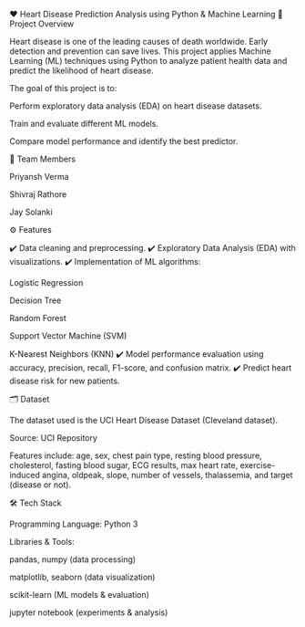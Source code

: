 ❤️ Heart Disease Prediction Analysis using Python & Machine Learning
📌 Project Overview

Heart disease is one of the leading causes of death worldwide. Early detection and prevention can save lives.
This project applies Machine Learning (ML) techniques using Python to analyze patient health data and predict the likelihood of heart disease.

The goal of this project is to:

Perform exploratory data analysis (EDA) on heart disease datasets.

Train and evaluate different ML models.

Compare model performance and identify the best predictor.

👥 Team Members

Priyansh Verma 

Shivraj Rathore 

Jay Solanki

⚙️ Features

✔️ Data cleaning and preprocessing.
✔️ Exploratory Data Analysis (EDA) with visualizations.
✔️ Implementation of ML algorithms:

Logistic Regression

Decision Tree

Random Forest

Support Vector Machine (SVM)

K-Nearest Neighbors (KNN)
✔️ Model performance evaluation using accuracy, precision, recall, F1-score, and confusion matrix.
✔️ Predict heart disease risk for new patients.

🗂️ Dataset

The dataset used is the UCI Heart Disease Dataset (Cleveland dataset).

Source: UCI Repository

Features include: age, sex, chest pain type, resting blood pressure, cholesterol, fasting blood sugar, ECG results, max heart rate, exercise-induced angina, oldpeak, slope, number of vessels, thalassemia, and target (disease or not).

🛠️ Tech Stack

Programming Language: Python 3

Libraries & Tools:

pandas, numpy (data processing)

matplotlib, seaborn (data visualization)

scikit-learn (ML models & evaluation)

jupyter notebook (experiments & analysis)
